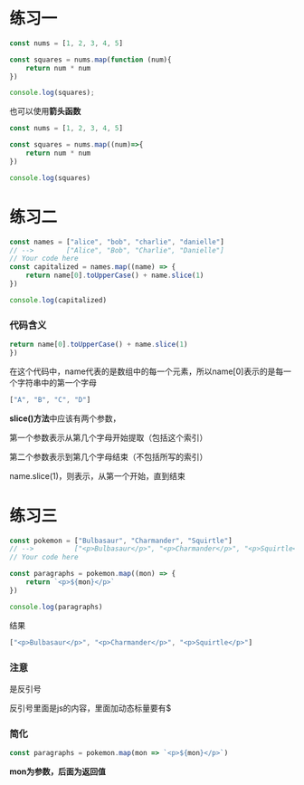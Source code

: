 # 练习一

~~~js
const nums = [1, 2, 3, 4, 5]

const squares = nums.map(function (num){
    return num * num
})

console.log(squares);
~~~

也可以使用**箭头函数**

~~~js
const nums = [1, 2, 3, 4, 5]

const squares = nums.map((num)=>{
    return num * num
})

console.log(squares)
~~~

# 练习二

~~~js
const names = ["alice", "bob", "charlie", "danielle"]
// -->        ["Alice", "Bob", "Charlie", "Danielle"]
// Your code here
const capitalized = names.map((name) => {
    return name[0].toUpperCase() + name.slice(1)
})

console.log(capitalized)
~~~

### 代码含义

~~~js
return name[0].toUpperCase() + name.slice(1)
})
~~~

在这个代码中，name代表的是数组中的每一个元素，所以name[0]表示的是每一个字符串中的第一个字母

~~~js
["A", "B", "C", "D"]
~~~

**slice()方法**中应该有两个参数，

第一个参数表示从第几个字母开始提取（包括这个索引）

第二个参数表示到第几个字母结束（不包括所写的索引）

name.slice(1)，则表示，从第一个开始，直到结束

# 练习三

~~~js
const pokemon = ["Bulbasaur", "Charmander", "Squirtle"]
// -->          ["<p>Bulbasaur</p>", "<p>Charmander</p>", "<p>Squirtle</p>"]
// Your code here

const paragraphs = pokemon.map((mon) => {
    return `<p>${mon}</p>`
})

console.log(paragraphs)
~~~

结果

~~~js
["<p>Bulbasaur</p>", "<p>Charmander</p>", "<p>Squirtle</p>"]
~~~

### 注意

是反引号

反引号里面是js的内容，里面加动态标量要有$

### 简化

~~~js
const paragraphs = pokemon.map(mon => `<p>${mon}</p>`)
~~~

**mon为参数，后面为返回值**